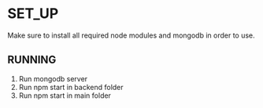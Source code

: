 # SET_UP

Make sure to install all required node modules and mongodb in order to use.

## RUNNING

1. Run mongodb server
2. Run npm start in backend folder
3. Run npm start in main folder
